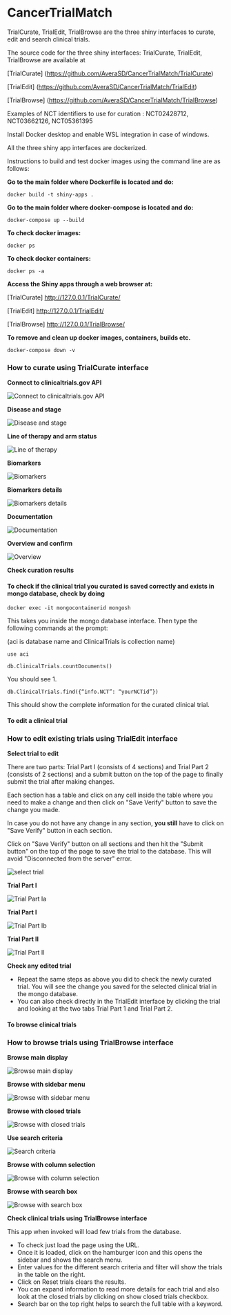 # CancerTrialMatch

TrialCurate, TrialEdit, TrialBrowse are the three shiny interfaces to curate, edit and search clinical trials. 

The source code for the three shiny interfaces: TrialCurate, TrialEdit, TrialBrowse are available at

[TrialCurate] (https://github.com/AveraSD/CancerTrialMatch/TrialCurate)

[TrialEdit] (https://github.com/AveraSD/CancerTrialMatch/TrialEdit)

[TrialBrowse] (https://github.com/AveraSD/CancerTrialMatch/TrialBrowse)

Examples of NCT identifiers to use for curation : NCT02428712, NCT03662126, NCT05361395 

Install Docker desktop and enable WSL integration in case of windows.

All the three shiny app interfaces are dockerized. 

Instructions to build and test docker images using the command line are as follows:

**Go to the main folder where Dockerfile is located and do:**

```docker build -t shiny-apps . ```

**Go to the main folder where docker-compose is located and do:**

```docker-compose up --build```

**To check docker images:**

```docker ps```

**To check docker containers:**

```docker ps -a```

**Access the Shiny apps through a web browser at:**

[TrialCurate] http://127.0.0.1/TrialCurate/

[TrialEdit] http://127.0.0.1/TrialEdit/

[TrialBrowse] http://127.0.0.1/TrialBrowse/


**To remove and clean up docker images, containers, builds etc.**

```docker-compose down -v```

### How to curate using TrialCurate interface ###

**Connect to clinicaltrials.gov API**

![Connect to clinicaltrials.gov API](images/curate01.png)

**Disease and stage**

![Disease and stage](images/curate03.png)

**Line of therapy and arm status**

![Line of therapy](images/curate04.png)

**Biomarkers**

![Biomarkers](images/curate05.png)

**Biomarkers details**

![Biomarkers details](images/curate06.png)

**Documentation**

![Documentation](images/curate07.png)

**Overview and confirm**

![Overview](images/curate08.png)


**Check curation results**

#### To check if the clinical trial you curated is saved correctly and exists in mongo database, check by doing #### 

```docker exec -it mongocontainerid mongosh```

This takes you inside the mongo database interface. Then type the following commands at the prompt:

(aci is database name and ClinicalTrials is collection name)

```use aci```

```db.ClinicalTrials.countDocuments()```

You should see 1.

```db.ClinicalTrials.find({“info.NCT”: “yourNCTid”})```

This should show the complete information for the curated clinical trial. 

#### To edit a clinical trial ####

### How to edit existing trials using TrialEdit interface ###

**Select trial to edit**

There are two parts: Trial Part I (consists of 4 sections) and Trial Part 2 (consists of 2 sections) and a submit button on the top of the page to finally submit the trial after making changes.

Each section has a table and click on any cell inside the table where you need to make a change and then click on "Save Verify" button to save the change you made.

In case you do not have any change in any section, **you still** have to click on "Save Verify" button in each section. 

Click on "Save Verify" button on all sections and then hit the "Submit button" on the top of the page to save the trial to the database. This will avoid "Disconnected from the server" error.

![select trial](images/edit01.png)

**Trial Part I**

![Trial Part Ia](images/edit03.png)

**Trial Part I**

![Trial Part Ib](images/edit04.png)

**Trial Part II**

![Trial Part II](images/edit05.png)

**Check any edited trial**

- Repeat the same steps as above you did to check the newly curated trial. You will see the change you saved for the selected clinical trial in the mongo database. 
- You can also check directly in the TrialEdit interface by clicking the trial and looking at the two tabs Trial Part 1 and Trial Part 2.

#### To browse clinical trials ####

### How to browse trials using TrialBrowse interface ###

**Browse main display**

![Browse main display](images/browse01.png)

**Browse with sidebar menu**

![Browse with sidebar menu](images/browse02.png)

**Browse with closed trials**

![Browse with closed trials](images/browse03.png)

**Use search criteria**

![Search criteria](images/browse04.png)

**Browse with column selection**

![Browse with column selection](images/browse05.png)

**Browse with search box**

![Browse with search box](images/browse07.png)


**Check clinical trials using TrialBrowse interface**

This app when invoked will load few trials from the database. 

- To check just load the page using the URL. 
- Once it is loaded, click on the hamburger icon and this opens the sidebar and shows the search menu. 
- Enter values for the different search criteria and filter will show the trials in the table on the right.
- Click on Reset trials clears the results.
- You can expand information to read more details for each trial and also look at the closed trials by clicking on show closed trials checkbox.
- Search bar on the top right helps to search the full table with a keyword.

